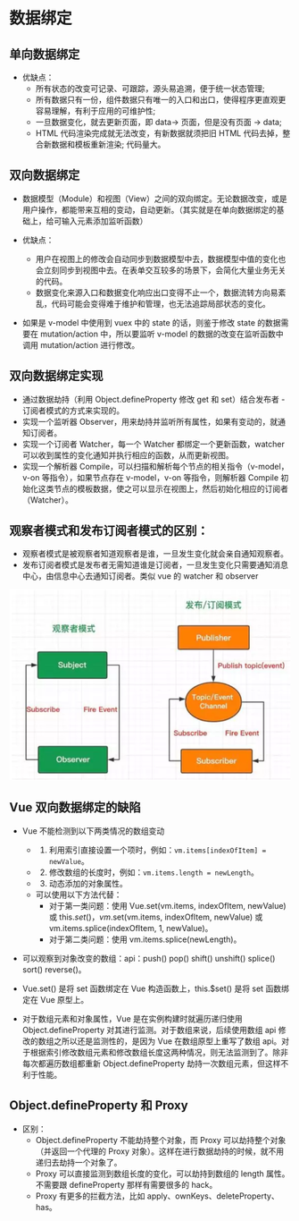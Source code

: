 # 数据绑定

## 单向数据绑定

- 优缺点：
  - 所有状态的改变可记录、可跟踪，源头易追溯，便于统一状态管理;
  - 所有数据只有一份，组件数据只有唯一的入口和出口，使得程序更直观更容易理解，有利于应用的可维护性;
  - 一旦数据变化，就去更新页面，即 data-> 页面，但是没有页面 -> data;
  - HTML 代码渲染完成就无法改变，有新数据就须把旧 HTML 代码去掉，整合新数据和模板重新渲染; 代码量大。

## 双向数据绑定
- 数据模型（Module）和视图（View）之间的双向绑定。无论数据改变，或是用户操作，都能带来互相的变动，自动更新。（其实就是在单向数据绑定的基础上，给可输入元素添加监听函数）

- 优缺点：
  - 用户在视图上的修改会自动同步到数据模型中去，数据模型中值的变化也会立刻同步到视图中去。在表单交互较多的场景下，会简化大量业务无关的代码。
  - 数据变化来源入口和数据变化响应出口变得不止一个，数据流转方向易紊乱，代码可能会变得难于维护和管理，也无法追踪局部状态的变化。

- 如果是 v-model 中使用到 vuex 中的 state 的话，则鉴于修改 state 的数据需要在 mutation/action 中，所以要监听 v-model 的数据的改变在监听函数中调用 mutation/action 进行修改。

## 双向数据绑定实现

- 通过数据劫持（利用 Object.defineProperty 修改 get 和 set）结合发布者 - 订阅者模式的方式来实现的。
- 实现一个监听器 Observer，用来劫持并监听所有属性，如果有变动的，就通知订阅者。
- 实现一个订阅者 Watcher，每一个 Watcher 都绑定一个更新函数，watcher 可以收到属性的变化通知并执行相应的函数，从而更新视图。
- 实现一个解析器 Compile，可以扫描和解析每个节点的相关指令（v-model，v-on 等指令），如果节点存在 v-model，v-on 等指令，则解析器 Compile 初始化这类节点的模板数据，使之可以显示在视图上，然后初始化相应的订阅者（Watcher）。

## 观察者模式和发布订阅者模式的区别：
- 观察者模式是被观察者知道观察者是谁，一旦发生变化就会亲自通知观察者。
- 发布订阅者模式是发布者无需知道谁是订阅者，一旦发生变化只需要通知消息中心，由信息中心去通知订阅者。类似 vue 的 watcher 和 observer

![](./images/1.png)


## Vue 双向数据绑定的缺陷

- Vue 不能检测到以下两类情况的数组变动
  - 1. 利用索引直接设置一个项时，例如：`vm.items[indexOfItem] = newValue`。
  - 2. 修改数组的长度时，例如：`vm.items.length = newLength`。
  - 3. 动态添加的对象属性。
  - 可以使用以下方法代替：
    - 对于第一类问题：使用 Vue.set(vm.items, indexOfItem, newValue) 或 this.$set()，vm.$set(vm.items, indexOfItem, newValue) 或 vm.items.splice(indexOfItem, 1, newValue)。
    - 对于第二类问题：使用 vm.items.splice(newLength)。

- 可以观察到对象改变的数组：api：push() pop() shift() unshift() splice() sort() reverse()。

- Vue.set() 是将 set 函数绑定在 Vue 构造函数上，this.$set() 是将 set 函数绑定在 Vue 原型上。

- 对于数组元素和对象属性，Vue 是在实例构建时就遍历递归使用 Object.defineProperty 对其进行监测。对于数组来说，后续使用数组 api 修改的数组之所以还是监测性的，是因为 Vue 在数组原型上重写了数组 api。对于根据索引修改数组元素和修改数组长度这两种情况，则无法监测到了。除非每次都遍历数组都重新 Object.defineProperty 劫持一次数组元素，但这样不利于性能。




## Object.defineProperty 和 Proxy

- 区别：
  - Object.defineProperty 不能劫持整个对象，而 Proxy 可以劫持整个对象（并返回一个代理的 Proxy 对象）。这样在进行数据劫持的时候，就不用递归去劫持一个对象了。
  - Proxy 可以直接监测到数组长度的变化，可以劫持到数组的 length 属性。不需要跟 defineProperty 那样有需要很多的 hack。
  - Proxy 有更多的拦截方法，比如 apply、ownKeys、deleteProperty、has。
